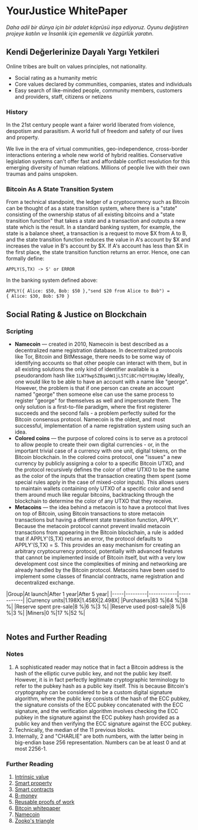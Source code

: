 # YourJustice WhitePaper

<Paragraph className="subtitle">*Daha adil bir dünya için bir adalet köprüsü inşa ediyoruz. Oyunu değiştiren projeye katılın ve İnsanlık için egemenlik ve özgürlük yaratın.*</Paragraph>

## Kendi Değerlerinize Dayalı Yargı Yetkileri

Online tribes are built on values principles, not nationality.

* Social rating as a humanity metric
* Core values declared by communities, companies, states  and individuals
* Easy search of like-minded people, community members, customers and providers, staff, citizens or netizens

### History

In the 21st century people want a fairer world liberated from violence, despotism and parasitism. A world full of freedom and safety of our lives and property.

We live in the era of virtual communities, geo-independence, cross-border interactions entering a whole new world of hybrid realities. Conservative legislation systems can't offer fast and affordable conflict resolution for this emerging diversity of human relations. Millions of people live with their own traumas and pains unspoken.

### Bitcoin As A State Transition System

From a technical standpoint, the ledger of a cryptocurrency such as Bitcoin can be thought of as a state transition system, where there is a "state" consisting of the ownership status of all existing bitcoins and a <Link className="inline" to="/">"state transition function"</Link> that takes a state and a transaction and outputs a new state which is the result. In a standard banking system, for example, the state is a balance sheet, a transaction is a request to move $X from A to B, and the state transition function reduces the value in A's account by $X and increases the value in B's account by $X. If A's account has less than $X in the first place, the state transition function returns an error. Hence, one can formally define:

<Code>APPLY(S,TX) -> S' or ERROR</Code>

In the banking system defined above:

<Code>APPLY({ Alice: $50, Bob: $50 },"send $20 from Alice to Bob") = { Alice: $30, Bob: $70 }</Code>

## Social Rating & Justice on Blockchain

### Scripting

* **Namecoin** — created in 2010, Namecoin is best described as a decentralized name registration database. In decentralized protocols like Tor, Bitcoin and BitMessage, there needs to be some way of identifying accounts so that other people can interact with them, but in all existing solutions the only kind of identifier available is a pseudorandom hash like `1LW79wp5ZBqaHW1jL5TCiBCrhQYtHagUWy` Ideally, one would like to be able to have an account with a name like "george". However, the problem is that if one person can create an account named "george" then someone else can use the same process to register "george" for themselves as well and impersonate them. The only solution is a first-to-file paradigm, where the first registerer succeeds and the second fails - a problem perfectly suited for the Bitcoin consensus protocol. Namecoin is the oldest, and most successful, implementation of a name registration system using such an idea.
* **Colored coins** — the purpose of colored coins is to serve as a protocol to allow people to create their own digital currencies - or, in the important trivial case of a currency with one unit, digital tokens, on the <Link className="inline" to="https://www.blockchain.com/ru/explorer">Bitcoin blockchain</Link>. In the colored coins protocol, one "issues" a new currency by publicly assigning a color to a specific Bitcoin UTXO, and the protocol recursively defines the color of other UTXO to be the same as the color of the inputs that the transaction creating them spent (some special rules apply in the case of mixed-color inputs). This allows users to maintain wallets containing only UTXO of a specific color and send them around much like regular bitcoins, backtracking through the blockchain to determine the color of any UTXO that they receive.
* **Metacoins** — the idea behind a metacoin is to have a protocol that lives on top of Bitcoin, using Bitcoin transactions to store metacoin transactions but having a different state transition function, APPLY'. Because the metacoin protocol cannot prevent invalid metacoin transactions from appearing in the Bitcoin blockchain, a rule is added that if APPLY'(S,TX) returns an error, the protocol defaults to APPLY'(S,TX) = S. This provides an easy mechanism for creating an arbitrary cryptocurrency protocol, potentially with advanced features that cannot be implemented inside of Bitcoin itself, but with a very low development cost since the complexities of mining and networking are already handled by the Bitcoin protocol. Metacoins have been used to implement some classes of financial contracts, name registration and decentralized exchange.

<Table>
|Group|At launch|After 1 year|After 5 year|
|-----|---------|------------|------------|
|Currency units|1.198X|1.458X|2.498X|
|Purchasers|83 %|64 %|38 %|
|Reserve spent pre-sale|8 %|6 %|3 %|
|Reserve used post-sale|8 %|6 %|3 %|
|Miners|0 %|17 %|52 %|
</Table>

## Notes and Further Reading

### Notes

1. A sophisticated reader may notice that in fact a Bitcoin address is the hash of the elliptic curve public key, and not the public key itself. However, it is in fact perfectly legitimate cryptographic terminology to refer to the pubkey hash as a public key itself. This is because Bitcoin's cryptography can be considered to be a custom digital signature algorithm, where the public key consists of the hash of the ECC pubkey, the signature consists of the ECC pubkey concatenated with the ECC signature, and the verification algorithm involves checking the ECC pubkey in the signature against the ECC pubkey hash provided as a public key and then verifying the ECC signature against the ECC pubkey.
2. Technically, the median of the 11 previous blocks.
3. Internally, 2 and "CHARLIE" are both numbers, with the latter being in big-endian base 256 representation. Numbers can be at least 0 and at most 2256-1.

### Further Reading

1. [Intrinsic value](/)
2. [Smart property](/)
3. [Smart contracts](/)
4. [B-money](/)
5. [Reusable proofs of work](/)
6. [Bitcoin whitepaper](/)
7. [Namecoin](/)
8. [Zooko's triangle](/)
